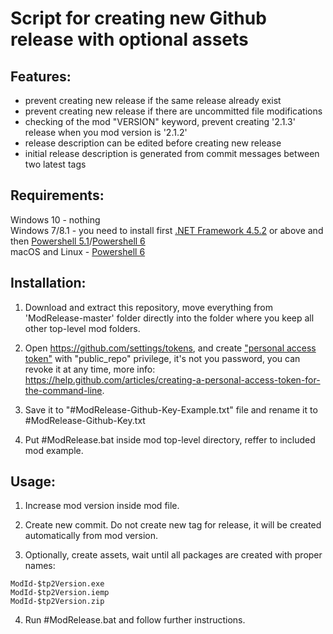 # Script for creating new Github release with optional assets

## Features:
- prevent creating new release if the same release already exist
- prevent creating new release if there are uncommitted file modifications
- checking of the mod "VERSION" keyword, prevent creating '2.1.3' release when you mod version is '2.1.2'
- release description can be edited before creating new release
- initial release description is generated from commit messages between two latest tags

## Requirements:
Windows 10 - nothing  
Windows 7/8.1 - you need to install first [.NET Framework 4.5.2](https://www.microsoft.com/net/download/dotnet-framework-runtime) or above and then [Powershell 5.1](https://docs.microsoft.com/en-us/powershell/wmf/5.1/install-configure)/[Powershell 6](https://github.com/PowerShell/PowerShell/releases/latest)  
macOS and Linux - [Powershell 6](https://github.com/PowerShell/PowerShell/releases/latest) 

## Installation:

1. Download and extract this repository, move everything from 'ModRelease-master' folder directly into the folder where you keep all other top-level mod folders.

1. Open <https://github.com/settings/tokens>, and create ["personal access token"](https://github.com/settings/tokens/new) with "public_repo" privilege, it's not you password, you can revoke it at any time, more info: <https://help.github.com/articles/creating-a-personal-access-token-for-the-command-line>.

1. Save it to "#ModRelease-Github-Key-Example.txt" file and rename it to #ModRelease-Github-Key.txt

1. Put #ModRelease.bat inside mod top-level directory, reffer to included mod example.

## Usage:
1. Increase mod version inside mod file.

2. Create new commit. Do not create new tag for release, it will be created automatically from mod version.

3. Optionally, create assets, wait until all packages are created with proper names:

```code
ModId-$tp2Version.exe
ModId-$tp2Version.iemp
ModId-$tp2Version.zip
```

4. Run #ModRelease.bat and follow further instructions.
